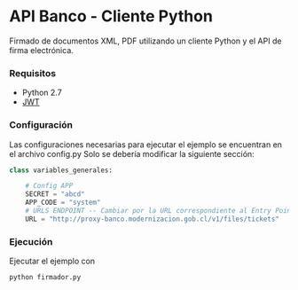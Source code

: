 # API Banco - Cliente Python

Firmado de documentos XML, PDF utilizando un cliente Python y el API de firma electrónica.

### Requisitos
- Python 2.7
- [JWT][reference_jwt]

### Configuración

Las configuraciones necesarias para ejecutar el ejemplo se encuentran en el archivo config.py Solo se debería modificar la siguiente sección:

```python
class variables_generales:

    # Config APP     
    SECRET = "abcd"
    APP_CODE = "system"
    # URLS ENDPOINT -- Cambiar por la URL correspondiente al Entry Point con el servicio de firma
    URL = "http://proxy-banco.modernizacion.gob.cl/v1/files/tickets"
```
### Ejecución 

Ejecutar el ejemplo con
```sh
python firmador.py
```

[reference_jwt]: <https://jwt.io/>
